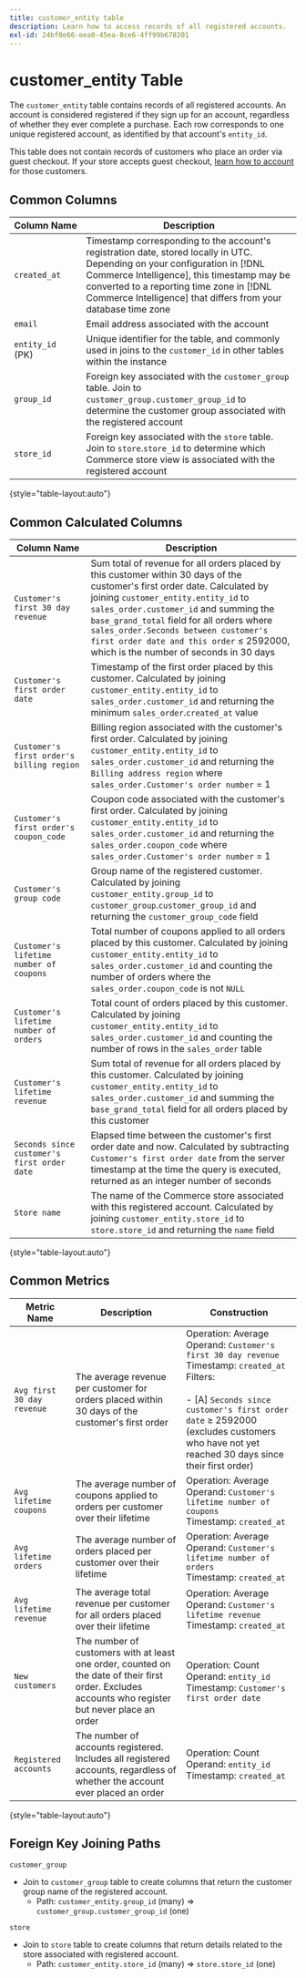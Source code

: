 ```yaml
---
title: customer_entity table
description: Learn how to access records of all registered accounts.
exl-id: 24bf0e66-eea0-45ea-8ce6-4ff99b678201
---
```

# customer_entity Table

The `customer_entity` table contains records of all registered accounts. An account is considered registered if they sign up for an account, regardless of whether they ever complete a purchase. Each row corresponds to one unique registered account, as identified by that account's `entity_id`.

This table does not contain records of customers who place an order via guest checkout. If your store accepts guest checkout, [learn how to account](../data-warehouse-mgr/guest-orders.md) for those customers.

## Common Columns

|**Column Name**|**Description**|
|---|---|
|`created_at`|Timestamp corresponding to the account's registration date, stored locally in UTC. Depending on your configuration in [!DNL Commerce Intelligence], this timestamp may be converted to a reporting time zone in [!DNL Commerce Intelligence] that differs from your database time zone|
|`email`|Email address associated with the account|
|`entity_id` (PK)|Unique identifier for the table, and commonly used in joins to the `customer_id` in other tables within the instance|
|`group_id`|Foreign key associated with the `customer_group` table. Join to `customer_group.customer_group_id` to determine the customer group associated with the registered account|
|`store_id`|Foreign key associated with the `store` table. Join to `store`.`store_id` to determine which Commerce store view is associated with the registered account|

{style="table-layout:auto"}

## Common Calculated Columns

|**Column Name**|**Description**|
|---|---|
|`Customer's first 30 day revenue`|Sum total of revenue for all orders placed by this customer within 30 days of the customer's first order date. Calculated by joining `customer_entity.entity_id` to `sales_order.customer_id` and summing the `base_grand_total` field for all orders where `sales_order.Seconds between customer's first order date and this order` ≤ 2592000, which is the number of seconds in 30 days|
|`Customer's first order date`|Timestamp of the first order placed by this customer. Calculated by joining `customer_entity.entity_id` to `sales_order.customer_id` and returning the minimum `sales_order`.`created_at` value|
|`Customer's first order's billing region`|Billing region associated with the customer's first order. Calculated by joining `customer_entity.entity_id` to `sales_order.customer_id` and returning the `Billing address region` where `sales_order.Customer's order number` = 1|
|`Customer's first order's coupon_code`|Coupon code associated with the customer's first order. Calculated by joining `customer_entity.entity_id` to `sales_order.customer_id` and returning the `sales_order.coupon_code` where `sales_order.Customer's order number` = 1|
|`Customer's group code`|Group name of the registered customer. Calculated by joining `customer_entity.group_id` to `customer_group`.`customer_group_id` and returning the `customer_group_code` field|
|`Customer's lifetime number of coupons`|Total number of coupons applied to all orders placed by this customer. Calculated by joining `customer_entity.entity_id` to `sales_order.customer_id` and counting the number of orders where the `sales_order.coupon_code` is not `NULL`|
|`Customer's lifetime number of orders`|Total count of orders placed by this customer. Calculated by joining `customer_entity.entity_id` to `sales_order.customer_id` and counting the number of rows in the `sales_order` table|
|`Customer's lifetime revenue`|Sum total of revenue for all orders placed by this customer. Calculated by joining `customer_entity.entity_id` to `sales_order.customer_id` and summing the `base_grand_total` field for all orders placed by this customer|
|`Seconds since customer's first order date`|Elapsed time between the customer's first order date and now. Calculated by subtracting `Customer's first order date` from the server timestamp at the time the query is executed, returned as an integer number of seconds|
|`Store name`|The name of the Commerce store associated with this registered account. Calculated by joining `customer_entity.store_id` to `store.store_id` and returning the `name` field|

{style="table-layout:auto"}

## Common Metrics

|**Metric Name**|**Description**|**Construction**|
|---|---|---|
|`Avg first 30 day revenue`|The average revenue per customer for orders placed within 30 days of the customer's first order|Operation: Average<br/>Operand: `Customer's first 30 day revenue`<br/>Timestamp: `created_at`<br/>Filters:<br/><br/>- \[A\] `Seconds since customer's first order date` ≥ 2592000 (excludes customers who have not yet reached 30 days since their first order)|
|`Avg lifetime coupons`|The average number of coupons applied to orders per customer over their lifetime|Operation: Average<br/>Operand: `Customer's lifetime number of coupons`<br/>Timestamp: `created_at`|
|`Avg lifetime orders`|The average number of orders placed per customer over their lifetime|Operation: Average<br/>Operand: `Customer's lifetime number of orders`<br/>Timestamp: `created_at`|
|`Avg lifetime revenue`|The average total revenue per customer for all orders placed over their lifetime|Operation: Average<br/>Operand: `Customer's lifetime revenue`<br/>Timestamp: `created_at`|
|`New customers`|The number of customers with at least one order, counted on the date of their first order. Excludes accounts who register but never place an order|Operation: Count<br/>Operand: `entity_id`<br/>Timestamp: `Customer's first order date`|
|`Registered accounts`|The number of accounts registered. Includes all registered accounts, regardless of whether the account ever placed an order|Operation: Count<br/>Operand: `entity_id`<br/>Timestamp: `created_at`|

{style="table-layout:auto"}

## Foreign Key Joining Paths

`customer_group`

*  Join to `customer_group` table to create columns that return the customer group name of the registered account.
   *  Path: `customer_entity.group_id` (many) => `customer_group.customer_group_id` (one)

`store`

*  Join to `store` table to create columns that return details related to the  store associated with registered account.
   *  Path: `customer_entity.store_id` (many) => `store.store_id` (one)
